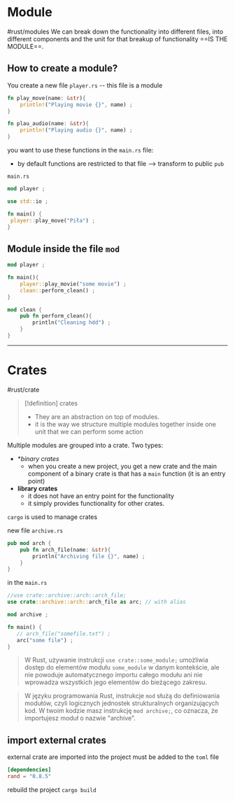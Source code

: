 
# Module
#rust/modules 
We can break down the functionality into different files, into different components and the unit for that breakup of functionality ==IS THE MODULE==.

## How to create a module?

You create a new file `player.rs` -- this file is a module
```rust
fn play_move(name: &str){
    println!("Playing movie {}", name) ;
}

fn plau_audio(name: &str){
    println!("Playing audio {}", name) ;
}
```
 you want to use these functions in the  `main.rs` file:
 - by default functions are restricted to that file --> transform to public `pub`

`main.rs`
```rust
mod player ;

use std::io ;

fn main() {
 player::play_move("Piła") ;
}
```

## Module inside the file `mod`
```rust
mod player ;

fn main(){
	player::play_movie("some movie") ;
	clean::perform_clean() ;
}

mod clean {
	pub fn perform_clean(){
		println("Cleaning hdd") ;
	}
}
```


----------
# Crates
#rust/crate 
>[!definition] crates
>- They are an abstraction on top of modules.
>- it is the way we structure multiple modules together inside one unit that we can perform some action


Multiple modules are grouped into a crate.
Two types:
- **binary crates*
	- when you create a new project, you get a new crate and the main component of a binary crate is that has a `main` function (it is an entry point)
- **library crates**
	- it does not have an entry point for the functionality
	- it simply provides functionality for other crates.

`cargo` is used to manage crates


new file `archive.rs`
```rust
pub mod arch {
    pub fn arch_file(name: &str){
        println("Archiving file {}", name) ;
    }
}
```

in the `main.rs`
```rust
//use crate::archive::arch::arch_file;
use crate::archive::arch::arch_file as arc; // with alias

mod archive ;

fn main() {
   // arch_file("somefile.txt") ;
   arc("some file") ;
}
```

> W Rust, używanie instrukcji `use crate::some_module;` umożliwia dostęp do elementów modułu `some_module` w danym kontekście, ale nie powoduje automatycznego importu całego modułu ani nie wprowadza wszystkich jego elementów do bieżącego zakresu.

> W języku programowania Rust, instrukcje `mod` służą do definiowania modułów, czyli logicznych jednostek strukturalnych organizujących kod. W twoim kodzie masz instrukcję `mod archive;`, co oznacza, że importujesz moduł o nazwie "archive".


## import external crates

external crate are imported into the project must be added to the `toml` file

```toml
[dependencies]
rand = "0.8.5"
```
rebuild the project `cargo build`



